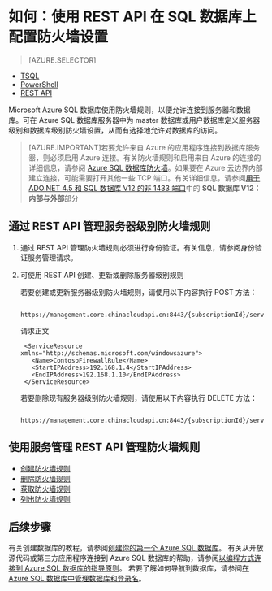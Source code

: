 <properties
	pageTitle="如何：配置防火墙设置 | Microsoft Azure"
	description="了解如何配置防火墙以允许 IP 地址访问 Azure SQL 数据库。"
	services="sql-database"
	documentationCenter=""
	authors="BYHAM"
	manager="jeffreyg"
	editor=""/>


<tags
	ms.service="sql-database"
	ms.date="11/13/2015"
	wacn.date="12/22/2015"/>


# 如何：使用 REST API 在 SQL 数据库上配置防火墙设置


> [AZURE.SELECTOR]
- [TSQL](/documentation/articles/sql-database-configure-firewall-settings-tsql)
- [PowerShell](/documentation/articles/sql-database-configure-firewall-settings-powershell)
- [REST API](/documentation/articles/sql-database-configure-firewall-settings-rest)


Microsoft Azure SQL 数据库使用防火墙规则，以便允许连接到服务器和数据库。可在 Azure SQL 数据库服务器中为 master 数据库或用户数据库定义服务器级别和数据库级别防火墙设置，从而有选择地允许对数据库的访问。

> [AZURE.IMPORTANT]若要允许来自 Azure 的应用程序连接到数据库服务器，则必须启用 Azure 连接。有关防火墙规则和启用来自 Azure 的连接的详细信息，请参阅 [Azure SQL 数据库防火墙](/documentation/articles/sql-database-firewall-configure)。如果要在 Azure 云边界内部建立连接，可能需要打开其他一些 TCP 端口。有关详细信息，请参阅[用于 ADO.NET 4.5 和 SQL 数据库 V12 的非 1433 端口](/documentation/articles/sql-database-develop-direct-route-ports-adonet-v12)中的 **SQL 数据库 V12：内部与外部**部分


## 通过 REST API 管理服务器级别防火墙规则
1. 通过 REST API 管理防火墙规则必须进行身份验证。有关信息，请参阅身份验证服务管理请求。
2. 可使用 REST API 创建、更新或删除服务器级别规则

	若要创建或更新服务器级别防火墙规则，请使用以下内容执行 POST 方法：
 
		https://management.core.chinacloudapi.cn:8443/{subscriptionId}/services/sqlservers/servers/Contoso/firewallrules
	
	请求正文

		<ServiceResource xmlns="http://schemas.microsoft.com/windowsazure">
		  <Name>ContosoFirewallRule</Name>
		  <StartIPAddress>192.168.1.4</StartIPAddress>
		  <EndIPAddress>192.168.1.10</EndIPAddress>
		</ServiceResource>
 

	若要删除现有服务器级别防火墙规则，请使用以下内容执行 DELETE 方法：
	 
		https://management.core.chinacloudapi.cn:8443/{subscriptionId}/services/sqlservers/servers/Contoso/firewallrules/ContosoFirewallRule


## 使用服务管理 REST API 管理防火墙规则

* [创建防火墙规则](https://msdn.microsoft.com/zh-cn/library/azure/dn505712.aspx)
* [删除防火墙规则](https://msdn.microsoft.com/zh-cn/library/azure/dn505706.aspx)
* [获取防火墙规则](https://msdn.microsoft.com/zh-cn/library/azure/dn505698.aspx)
* [列出防火墙规则](https://msdn.microsoft.com/zh-cn/library/azure/dn505715.aspx)
 
## 后续步骤

有关创建数据库的教程，请参阅[创建你的第一个 Azure SQL 数据库](/documentation/articles/sql-database-get-started)。
有关从开放源代码或第三方应用程序连接到 Azure SQL 数据库的帮助，请参阅[以编程方式连接到 Azure SQL 数据库的指导原则](https://msdn.microsoft.com/zh-cn/library/azure/ee336282.aspx)。
若要了解如何导航到数据库，请参阅[在 Azure SQL 数据库中管理数据库和登录名](https://msdn.microsoft.com/zh-cn/library/azure/ee336235.aspx)。

<!--Image references-->
[1]: ./media/sql-database-configure-firewall-settings/AzurePortalBrowseForFirewall.png
[2]: ./media/sql-database-configure-firewall-settings/AzurePortalFirewallSettings.png
<!--anchors-->

<!---HONumber=Mooncake_1207_2015-->